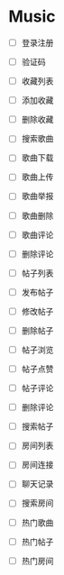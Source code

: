 # Music

- [ ] 登录注册
- [ ] 验证码

- [ ] 收藏列表
- [ ] 添加收藏
- [ ] 删除收藏

- [ ] 搜索歌曲
- [ ] 歌曲下载
- [ ] 歌曲上传
- [ ] 歌曲举报
- [ ] 歌曲删除
- [ ] 歌曲评论
- [ ] 删除评论
	
- [ ] 帖子列表
- [ ] 发布帖子
- [ ] 修改帖子
- [ ] 删除帖子
- [ ] 帖子浏览
- [ ] 帖子点赞
- [ ] 帖子评论
- [ ] 删除评论
- [ ] 搜索帖子
	
- [ ] 房间列表
- [ ] 房间连接
- [ ] 聊天记录
- [ ] 搜索房间
	
- [ ] 热门歌曲
- [ ] 热门帖子
- [ ] 热门房间

